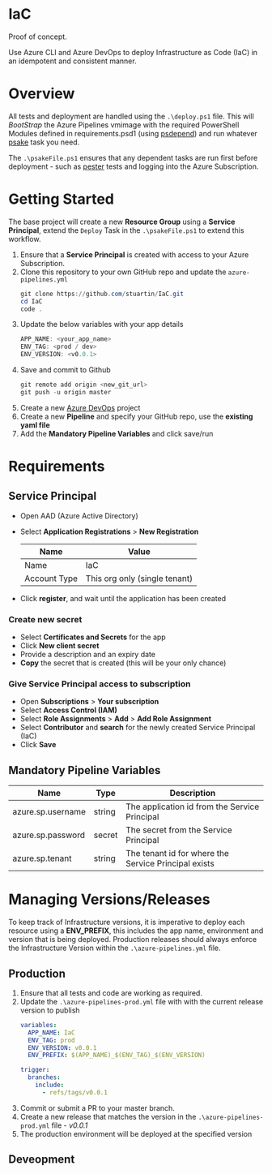 # IaC

Proof of concept.

Use Azure CLI and Azure DevOps to deploy Infrastructure as Code (IaC) in an idempotent and consistent manner.

# Overview

All tests and deployment are handled using the `.\deploy.ps1` file. This will _BootStrap_ the Azure Pipelines vmimage with the required PowerShell Modules defined in requirements.psd1 (using [psdepend](https://github.com/RamblingCookieMonster/PSDepend)) and run whatever [psake](https://github.com/psake/psake) task you need.

The `.\psakeFile.ps1` ensures that any dependent tasks are run first before deployment - such as [pester](https://github.com/pester/Pester) tests and logging into the Azure Subscription.

# Getting Started

The base project will create a new **Resource Group** using a **Service Principal**, extend the `Deploy` Task in the `.\psakeFile.ps1` to extend this workflow.
1. Ensure that a **Service Principal** is created with access to your Azure Subscription.
1. Clone this repository to your own GitHub repo and update the `azure-pipelines.yml`
    ```PowerShell
    git clone https://github.com/stuartin/IaC.git
    cd IaC
    code .
    ```
1. Update the below variables with your app details
    ```PowerShell
    APP_NAME: <your_app_name>
    ENV_TAG: <prod / dev>
    ENV_VERSION: <v0.0.1>
    ```
1. Save and commit to Github
    ```PowerShell
    git remote add origin <new_git_url>
    git push -u origin master
    ```
1. Create a new [Azure DevOps](https://dev.azure.com/) project
1. Create a new **Pipeline** and specify your GitHub repo, use the **existing yaml file**
1. Add the **Mandatory Pipeline Variables** and click save/run

# Requirements

## Service Principal

- Open AAD (Azure Active Directory)
- Select **Application Registrations** > **New Registration**

  Name | Value
  --- | ---
  Name | IaC
  Account Type | This org only (single tenant)

- Click **register**, and wait until the application has been created

### Create new secret

- Select **Certificates and Secrets** for the app
- Click **New client secret**
- Provide a description and an expiry date
- **Copy** the secret that is created (this will be your only chance)

### Give Service Principal access to subscription

 - Open **Subscriptions** > **Your subscription**
 - Select **Access Control (IAM)**
 - Select **Role Assignments** > **Add** > **Add Role Assignment**
 - Select **Contributor** and **search** for the newly created Service Principal (IaC)
 - Click **Save**

## Mandatory Pipeline Variables

 Name | Type | Description
 --- | --- | ---
 azure.sp.username | string | The application id from the Service Principal
 azure.sp.password | secret | The secret from the Service Principal
 azure.sp.tenant | string | The tenant id for where the Service Principal exists

 # Managing Versions/Releases

 To keep track of Infrastructure versions, it is imperative to deploy each resource using a **ENV_PREFIX**, this includes the app name, environment and version that is being deployed. 
 Production releases should always enforce the Infrastructure Version within the `.\azure-pipelines.yml` file.

 ## Production

 1. Ensure that all tests and code are working as required.
 1. Update the `.\azure-pipelines-prod.yml` file with with the current release version to publish
    ```yaml
    variables:
      APP_NAME: IaC
      ENV_TAG: prod
      ENV_VERSION: v0.0.1
      ENV_PREFIX: $(APP_NAME)_$(ENV_TAG)_$(ENV_VERSION)

    trigger:
      branches:
        include:
          - refs/tags/v0.0.1
    ```
1. Commit or submit a PR to your master branch.
1. Create a new release that matches the version in the `.\azure-pipelines-prod.yml` file - _v0.0.1_
1. The production environment will be deployed at the specified version

## Deveopment
